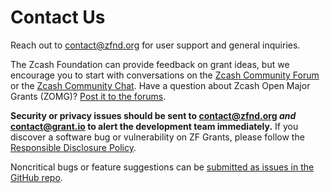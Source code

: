 # Contact Us

Reach out to [contact@zfnd.org](mailto:contact@zfnd.org) for user support and general inquiries.

The Zcash Foundation can provide feedback on grant ideas, but we encourage you to start with conversations on the [Zcash Community Forum](https://forum.zcashcommunity.com/c/community-collaboration) or the [Zcash Community Chat](https://chat.zcashcommunity.com/channel/the-zcash-foundation). Have a question about Zcash Open Major Grants (ZOMG)? [Post it to the forums](https://forum.zcashcommunity.com/c/Grants/33).

**Security or privacy issues should be sent to contact@zfnd.org _and_ contact@grant.io to alert the development team immediately.** If you discover a software bug or vulnerability on ZF Grants, please follow the [Responsible Disclosure Policy](https://github.com/ZcashFoundation/zcash-grant-system/blob/develop/DISCLOSURE.md).

Noncritical bugs or feature suggestions can be [submitted as issues in the GitHub repo](https://github.com/ZcashFoundation/zcash-grant-system/issues).
